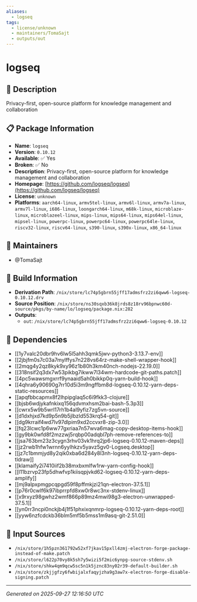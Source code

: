 ```yaml
---
aliases:
  - logseq
tags:
  - license/unknown
  - maintainers/TomaSajt
  - outputs/out
---
```


# logseq

## 📝 Description

Privacy-first, open-source platform for knowledge management and collaboration

## 📋 Package Information

- **Name**: `logseq`
- **Version**: `0.10.12`
- **Available**: ✅ Yes
- **Broken**: ✅ No
- **Description**: Privacy-first, open-source platform for knowledge management and collaboration
- **Homepage**: [https://github.com/logseq/logseq](https://github.com/logseq/logseq)
- **License**: `unknown`
- **Platforms**: `aarch64-linux`, `armv5tel-linux`, `armv6l-linux`, `armv7a-linux`, `armv7l-linux`, `i686-linux`, `loongarch64-linux`, `m68k-linux`, `microblaze-linux`, `microblazeel-linux`, `mips-linux`, `mips64-linux`, `mips64el-linux`, `mipsel-linux`, `powerpc-linux`, `powerpc64-linux`, `powerpc64le-linux`, `riscv32-linux`, `riscv64-linux`, `s390-linux`, `s390x-linux`, `x86_64-linux`
## 👥 Maintainers

- @TomaSajt


## 🔧 Build Information

- **Derivation Path**: `/nix/store/lc74p5gbrn55jff17admsfrz2zi6qww6-logseq-0.10.12.drv`
- **Source Position**: `/nix/store/ns30sqxb36k8jrds8z18rv96bpnwc60d-source/pkgs/by-name/lo/logseq/package.nix:282`
- **Outputs**:
  - `out`:  `/nix/store/lc74p5gbrn55jff17admsfrz2zi6qww6-logseq-0.10.12`

## 🔗 Dependencies

- [[1y7valc20dbr9hv6lw5l5ahh3qmk5jwv-python3-3.13.7-env]]
- [[2jbjfm0s7c03a7mylffys7n228vs64rz-make-shell-wrapper-hook]]
- [[2mqg4y2qz8kyk9xy96z1b80h3km40nch-nodejs-22.19.0]]
- [[318nsif2q3dx7w53pikbg7ikww7l34wm-hardcode-git-paths.patch]]
- [[4pc5wawsmgxrrf9ynaaid5ah0bikkp0q-yarn-build-hook]]
- [[4qhra6y90690g7rr10d5i3m9ngffbm8d-logseq-0.10.12-yarn-deps-static-resources]]
- [[apqfbbcapmx8f2lhpipglaq5c6i9fkk3-clojure]]
- [[bjsb6wdjykafnkixq156qdvmxhsm2bai-bash-5.3p3]]
- [[cwrx5w9b5wrl17rh1b4al9yfiz7zg5vn-source]]
- [[d1dxhjxd7kd9p5n9b5jlbzld553krq54-git]]
- [[dg9krraif4wd7lv97dlpim9xd2ccvxr8-zip-3.0]]
- [[fq23lcwc1p6ww77gxriaa7n57wva6mag-copy-desktop-items-hook]]
- [[gy9bk0wfd8f2mzzwj5rqbp00adqbl7ph-remove-references-to]]
- [[jsa763bm23z3cygn3rhv03vk1hrq2jp6-logseq-0.10.12-maven-deps]]
- [[jz2rwb1hfw1wrnn6yylhkzv5yavz5gv0-Logseq.desktop]]
- [[jz7c1bmmjyd8y2qik0xba6d284y8l3nh-logseq-0.10.12-yarn-deps-tldraw]]
- [[klamaify2i7410iif2b38mxbxmlfw1rw-yarn-config-hook]]
- [[l11bzrvp23fp5dhwfvp1kiisqpjvkd62-logseq-0.10.12-yarn-deps-amplify]]
- [[mj9alpxpmgpcqpgd59f8pffmkjzi21qn-electron-37.5.1]]
- [[p76r0cwlf6k97ibprrpfd8xw0r8wc3nx-stdenv-linux]]
- [[x9rxyz98gwhz2wmf866p89mz4mwi98g3-electron-unwrapped-37.5.1]]
- [[yn0rr3ncpi0nckjb4j1f51phxixqnmrp-logseq-0.10.12-yarn-deps-root]]
- [[yyw6nzfcdckb36blm5mf5b5mss1m9asq-git-2.51.0]]

## 📁 Input Sources

- `/nix/store/1h5pzn361792w52xf7jkav15pxll4zmj-electron-forge-package-instead-of-make.patch`
- `/nix/store/l622p70vy8k5sh7y5wizi5f2mic6ynpg-source-stdenv.sh`
- `/nix/store/shkw4qm9qcw5sc5n1k5jznc83ny02r39-default-builder.sh`
- `/nix/store/zkjjgfzy6fwbijalxfaqyjzha9g3aw7x-electron-forge-disable-signing.patch`

---
*Generated on 2025-09-27 12:16:50 UTC*
